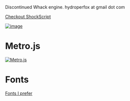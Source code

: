 Discontinued Whack engine. hydroperfox at gmail dot com

[Checkout ShockScript](https://shockscript.github.io/ls/)

[![image](https://github.com/user-attachments/assets/e69b2ba4-dfc6-400a-8c84-90d1d46d070f)](https://github.com/jetenginex)

# Metro.js

[![Metro.js](https://github.com/user-attachments/assets/d4c6cf5f-0538-45d3-8450-e4d77eb8b29a)](https://github.com/hydroperx/metro.js)

# Fonts

[Fonts I prefer](https://github.com/hydroperx/freefonts)
